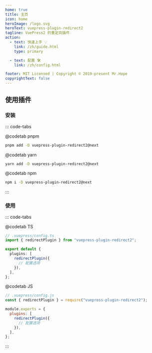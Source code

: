 ```yaml
---
home: true
title: 主页
icon: home
heroImage: /logo.svg
heroText: vuepress-plugin-redirect2
tagline: VuePress2 的重定向插件
action:
  - text: 快速上手 💡
    link: /zh/guide.html
    type: primary

  - text: 配置 🛠
    link: /zh/config.html

footer: MIT Licensed | Copyright © 2019-present Mr.Hope
copyrightText: false
---
```


## 使用插件

### 安装

::: code-tabs

@codetab pnpm

```bash
pnpm add -D vuepress-plugin-redirect2@next
```

@codetab yarn

```bash
yarn add -D vuepress-plugin-redirect2@next
```

@codetab npm

```bash
npm i -D vuepress-plugin-redirect2@next
```

:::

### 使用

::: code-tabs

@codetab TS

```ts
// .vuepress/config.ts
import { redirectPlugin } from "vuepress-plugin-redirect2";

export default {
  plugins: [
    redirectPlugin({
      // 配置选项
    }),
  ],
};
```

@codetab JS

```js
// .vuepress/config.js
const { redirectPlugin } = require("vuepress-plugin-redirect2");

module.exports = {
  plugins: [
    redirectPlugin({
      // 配置选项
    }),
  ],
};
```

:::
